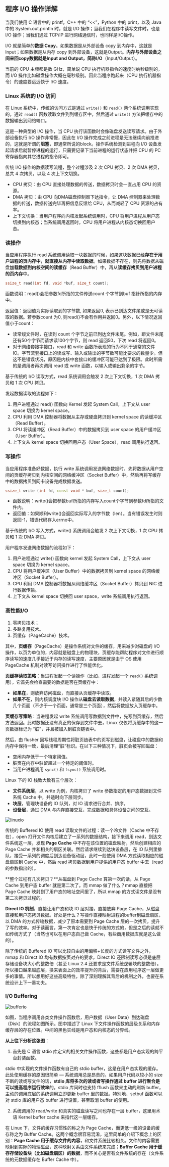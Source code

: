 ## 程序 I/O 操作详解

当我们使用 C 语言中的 printf，C++ 中的 “<<”，Python 中的 print，以及 Java 中的 System.out.println 时，就是 I/O 操作；当我们在程序中读写文件时，也是 I/O 操作；当我们通过 TCP/IP 进行网络通信时，也同样是I/O操作。

 I/O 就是简单的**数据 Copy**。如果数据是从外部设备 copy 到内存中，这就是Input；如果数据是从内存 copy 到外部设备，这就是Output。**内存与外部设备之间来回copy数据就是Input and Output，简称I/O**（Input/Output）。

当前的 CPU 主频都是数 GHz，简单说 CPU 执行机器指令的速度时纳秒级别的，而 I/O 操作比如磁盘操作大概在毫秒级别。因此当程序跑起来（CPU 执行机器指令）的速度要远远快于 I/O 速度。

### Linux 系统的 I/O 访问 

在 Linux 系统中，传统的访问方式是通过 `write()` 和 `read()` 两个系统调用实现的，通过 `read()` 函数读取文件到到缓存区中，然后通过 `write()` 方法把缓存中的数据输出到网络端口。

这是一种典型的 I/O 操作，当 CPU 执行该函数时会像磁盘发送读写请求。由于外部设备执行 I/O 操作非常慢，因此在 I/O 操作完成之前进程是无法继续向前推进的，这就是所谓的**阻塞**，即通常所说的block。操作系统检测到进程向 I/O 设备发起请求后就暂停进程的运行，只需要记录下当前进程的运行状态并把 CPU 的 PC 寄存器指向其它进程的指令即可。

传统 I/O 操作的数据读写流程，整个过程涉及 2 次 CPU 拷贝、2 次 DMA 拷贝，总共 4 次拷贝，以及 4 次上下文切换。

- CPU 拷贝：由 CPU 直接处理数据的传送，数据拷贝时会一直占用 CPU 的资源。
- DMA 拷贝：由 CPU 向DMA磁盘控制器下达指令，让 DMA 控制器来处理数据的传送，数据传送完毕再把信息反馈给 CPU，从而减轻了 CPU 资源的占有率。
- 上下文切换：当用户程序向内核发起系统调用时，CPU 将用户进程从用户态切换到内核态；当系统调用返回时，CPU 将用户进程从内核态切换回用户态。

### 读操作

当应用程序执行 read 系统调用读取一块数据的时候，如果这块数据已经**存在于用户进程的页内存中，就直接从内存中读取数据**。如果数据不存在，则先将数据从磁盘**加载数据到内核空间的读缓存**（Read Buffer）中，再从**读缓存拷贝到用户进程的页内存**中。

```cpp
ssize_t read(int fd, void *buf, size_t count);
```
函数说明：read()会把参数fd所指的文件传送count 个字节到buf 指针所指的内存中。

返回值：返回值为实际读取到的字节数, 如果返回0, 表示已到达文件尾或是无可读取的数据。若参数count 为0, 则read()不会有作用并返回0。另外，以下情况返回值小于count：

- 读常规文件时，在读到 count 个字节之前已到达文件末尾。例如，距文件末尾还有50个字节而请求读100个字节，则 read 返回50，下次 read 将返回0。
- 对于网络套接字接口，read 和 write 函数所表现的行为不同于通常的文件IO。字节流套接口上的读或写、输入或输出的字节数可能比要求的数量少。但这不是错误状况，原因是内核中套接口的缓冲区可能已达到了极限。此时所需的是调用者再次调用 read 或 write 函数，以输入或输出剩余的字节。 

基于传统的 I/O 读取方式，read 系统调用会触发 2 次上下文切换，1 次 DMA 拷贝和 1 次 CPU 拷贝。

发起数据读取的流程如下：

1. 用户进程通过 read() 函数向 Kernel 发起 System Call，上下文从 user space 切换为 kernel space。
2. CPU 利用 DMA 控制器将数据从主存或硬盘拷贝到 kernel space 的读缓冲区（Read Buffer）。
3. CPU 将读缓冲区（Read Buffer）中的数据拷贝到 user space 的用户缓冲区（User Buffer）。
4. 上下文从 kernel space 切换回用户态（User Space），read 调用执行返回。

### 写操作

当应用程序准备好数据，执行 write 系统调用发送网络数据时，先将数据从用户空间的页缓存拷贝到内核空间的网络缓冲区（Socket Buffer）中，然后再将写缓存中的数据拷贝到网卡设备完成数据发送。

```cpp
ssize_t write (int fd, const void * buf, size_t count); 
```

- 函数说明：write()会把参数buf所指的内存写入count个字节到参数fd所指的文件内。
- 返回值：如果顺利write()会返回实际写入的字节数（len）。当有错误发生时则返回-1，错误代码存入errno中。

基于传统的 I/O 写入方式，write() 系统调用会触发 2 次上下文切换，1 次 CPU 拷贝和 1 次 DMA 拷贝。

用户程序发送网络数据的流程如下：

1. 用户进程通过 write() 函数向 kernel 发起 System Call，上下文从 user space 切换为 kernel space。
2. CPU 将用户缓冲区（User Buffer）中的数据拷贝到 kernel space 的网络缓冲区（Socket Buffer）。
3. CPU 利用 DMA 控制器将数据从网络缓冲区（Socket Buffer）拷贝到 NIC 进行数据传输。
4. 上下文从 kernel space 切换回 user space，write 系统调用执行返回。

### 高性能I/O

1. 零拷贝技术；
2. 多路复用技术。
3. 页缓存（PageCache）技术。

其中，**页缓存**（PageCache）是操作系统对文件的缓存，用来减少对磁盘的 I/O 操作，以页为单位的，内容就是磁盘上的物理块，页缓存能帮助程序对文件进行顺序读写的速度几乎接近于内存的读写速度，主要原因就是由于 OS 使用 PageCache 机制对读写访问操作进行了性能优化。

**页缓存读取策略**：当进程发起一个读操作（比如，进程发起一个 `read()` 系统调用），它首先会检查需要的数据是否在页缓存中：

- **如果在**，则放弃访问磁盘，而直接从页缓存中读取。
- **如果不在**，则内核调度块 I/O 操作从**磁盘去读取数据**，并读入紧随其后的少数几个页面（不少于一个页面，通常是三个页面），然后将数据放入页缓存中。

**页缓存写策略**：当进程发起 write 系统调用写数据到文件中，先写到页缓存，然后方法返回。此时数据还没有真正的保存到文件中去，Linux 仅仅将页缓存中的这一页数据标记为 “脏”，并且被加入到脏页链表中。

然后，由 flusher 回写线程周期性将脏页链表中的页写到磁盘，让磁盘中的数据和内存中保持一致，最后清理“脏”标识。在以下三种情况下，脏页会被写回磁盘：

- 空闲内存低于一个特定阈值。
- 脏页在内存中驻留超过一个特定的阈值时。
- 当用户进程调用 `sync()` 和 `fsync()` 系统调用时。

Linux 下的 IO 栈致大致有三个层次：

- **文件系统层**，以 write 为例，内核拷贝了 write 参数指定的用户态数据到文件系统 Cache 中，并适时向下层同步。
- **块层**，管理块设备的 IO 队列，对 IO 请求进行合并、排序。
- **设备层**，通过 DMA 与内存直接交互，完成数据和具体设备之间的交互。

![linuxio](/note/linux/pics/linuxio.jpg)

传统的 Buffered IO 使用 read 读取文件的过程：读一个冷文件（Cache 中不存在），open 打开文件内核后建立了一系列的数据结构，接下来调用 read，到达文件系统这一层，发现 **Page Cache** 中不存在该位置的磁盘映射，然后创建相应的 Page Cache 并和相关的扇区关联。然后请求继续到达块设备层，在 IO 队列里排队，接受一系列的调度后到达设备驱动层，此时一般使用 DMA 方式读取相应的磁盘扇区到 Cache 中，然后 read 拷贝数据到用户提供的用户态 buffer 中去（read 的参数指出的）。

**整个过程有几次拷贝？**从磁盘到 Page Cache 算第一次的话，从 Page Cache 到用户态 buffer 就是第二次了。而 mmap 做了什么？mmap 直接把 Page Cache 映射到了用户态的地址空间里了，所以 mmap 的方式读文件是没有第二次拷贝过程的。

**Direct IO 机制**，直接让用户态和块 IO 层对接，直接放弃 Page Cache，从磁盘直接和用户态拷贝数据。好处是什么？写操作直接映射进程的buffer到磁盘扇区，以 DMA 的方式传输数据，减少了原本需要到 Page Cache 层的一次拷贝，提升了写的效率。对于读而言，第一次肯定也是快于传统的方式的，但是之后的读就不如传统方式了（当然也可以在用户态自己做 Cache，有些商用数据库就是这么做的）。

除了传统的 Buffered IO 可以比较自由的用偏移+长度的方式读写文件之外，mmap 和 Direct IO 均有数据按页对齐的要求，Direct IO 还限制读写必须是底层存储设备块大小的整数倍（甚至 Linux 2.4 还要求是文件系统逻辑块的整数倍）。所以接口越来越底层，换来表面上的效率提升的背后，需要在应用程序这一层做更多的事情。所以想用好这些高级特性，除了深刻理解其背后的机制之外，也要在系统设计上下一番功夫。

### I/O Buffering

![bufferio](/note/linux/pics/bufferio.jpg)

如图，当程序调用各类文件操作函数后，用户数据（User Data）到达磁盘（Disk）的流程如图所示。图中描述了 Linux 下文件操作函数的层级关系和内存缓存层的存在位置。中间的黑色实线是用户态和内核态的分界线。

**从上往下分析这张图**：

1. 首先是 C 语言 stdio 库定义的相关文件操作函数，这些都是用户态实现的跨平台封装函数。

stdio 中实现的文件操作函数有自己的 stdio buffer，这是在用户态实现的缓存。此处使用缓存的原因很简单 — 系统调用总是昂贵的。如果用户代码以较小的 size 不断的读或写文件的话，**stdio 库将多次的读或者写操作通过 buffer 进行聚合是可以提高程序运行效率**的。stdio 库同时也支持 fflush 函数来主动的刷新 buffer，主动的调用底层的系统调用立即更新 buffer 里的数据。特别地，setbuf 函数可以对 stdio 库的用户态 buffer 进行设置，甚至取消 buffer 的使用。

2. 系统调用的 read/write 和真实的磁盘读写之间也存在一层 buffer，这里用术语 Kernel buffer cache 来指代这一层缓存。

在 Linux 下，文件的缓存习惯性的称之为 Page Cache，而更低一级的设备的缓存称之为 Buffer Cache。这两个概念很容易混淆，这里简单的介绍下概念上的区别：**Page Cache 用于缓存文件的内容**，和文件系统比较相关。文件的内容需要映射到实际的物理磁盘，这种映射关系由文件系统来完成；**Buffer Cache 用于缓存存储设备块（比如磁盘扇区）的数据**，而不关心是否有文件系统的存在（文件系统的元数据缓存在 Buffer Cache 中）。

